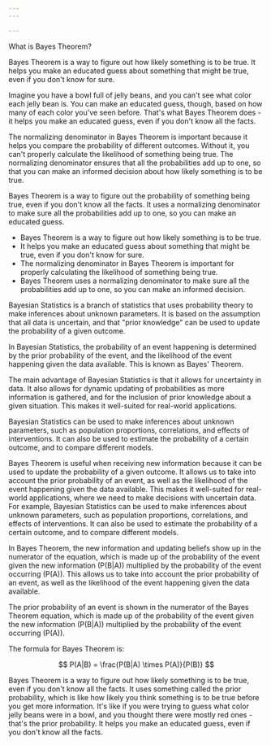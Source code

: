 ```yaml
---
---

---
```


What is Bayes Theorem?

Bayes Theorem is a way to figure out how likely something is to be true. It helps you make an educated guess about something that might be true, even if you don't know for sure.

Imagine you have a bowl full of jelly beans, and you can't see what color each jelly bean is. You can make an educated guess, though, based on how many of each color you've seen before. That's what Bayes Theorem does - it helps you make an educated guess, even if you don't know all the facts.

The normalizing denominator in Bayes Theorem is important because it helps you compare the probability of different outcomes. Without it, you can't properly calculate the likelihood of something being true. The normalizing denominator ensures that all the probabilities add up to one, so that you can make an informed decision about how likely something is to be true.

Bayes Theorem is a way to figure out the probability of something being true, even if you don't know all the facts. It uses a normalizing denominator to make sure all the probabilities add up to one, so you can make an educated guess.

* Bayes Theorem is a way to figure out how likely something is to be true.
* It helps you make an educated guess about something that might be true, even if you don't know for sure.
* The normalizing denominator in Bayes Theorem is important for properly calculating the likelihood of something being true.
* Bayes Theorem uses a normalizing denominator to make sure all the probabilities add up to one, so you can make an informed decision.

Bayesian Statistics is a branch of statistics that uses probability theory to make inferences about unknown parameters. It is based on the assumption that all data is uncertain, and that "prior knowledge" can be used to update the probability of a given outcome.

In Bayesian Statistics, the probability of an event happening is determined by the prior probability of the event, and the likelihood of the event happening given the data available. This is known as Bayes' Theorem.

The main advantage of Bayesian Statistics is that it allows for uncertainty in data. It also allows for dynamic updating of probabilities as more information is gathered, and for the inclusion of prior knowledge about a given situation. This makes it well-suited for real-world applications.

Bayesian Statistics can be used to make inferences about unknown parameters, such as population proportions, correlations, and effects of interventions. It can also be used to estimate the probability of a certain outcome, and to compare different models.

Bayes Theorem is useful when receiving new information because it can be used to update the probability of a given outcome. It allows us to take into account the prior probability of an event, as well as the likelihood of the event happening given the data available. This makes it well-suited for real-world applications, where we need to make decisions with uncertain data. For example, Bayesian Statistics can be used to make inferences about unknown parameters, such as population proportions, correlations, and effects of interventions. It can also be used to estimate the probability of a certain outcome, and to compare different models.

In Bayes Theorem, the new information and updating beliefs show up in the numerator of the equation, which is made up of the probability of the event given the new information (P(B|A)) multiplied by the probability of the event occurring (P(A)). This allows us to take into account the prior probability of an event, as well as the likelihood of the event happening given the data available.

The prior probability of an event is shown in the numerator of the Bayes Theorem equation, which is made up of the probability of the event given the new information (P(B|A)) multiplied by the probability of the event occurring (P(A)).

The formula for Bayes Theorem is:

$$ P(A|B) = \frac{P(B|A) \times P(A)}{P(B)} $$

Bayes Theorem is a way to figure out how likely something is to be true, even if you don't know all the facts. It uses something called the prior probability, which is like how likely you think something is to be true before you get more information. It's like if you were trying to guess what color jelly beans were in a bowl, and you thought there were mostly red ones - that's the prior probability. It helps you make an educated guess, even if you don't know all the facts.
